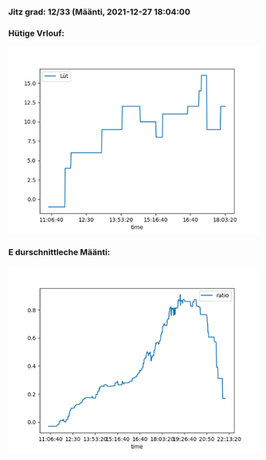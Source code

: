 ### Jitz grad: 12/33 (Määnti, 2021-12-27 18:04:00

### Hütige Vrlouf:
![Graph](Today.png)

### E durschnittleche Määnti:
![Graph](Määnti.png)